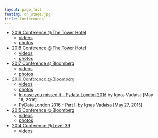 ```yaml
---
layout: page_full
featimg: on_stage.jpg
title: Conferences
---
```


* [2019 Conference @ The Tower Hotel](https://pydata.org/london2018/)
  * [videos](https://www.youtube.com/playlist?list=PLGVZCDnMOq0ocea1dd0it7jX7HgvZCjSW)
  * [photos](https://www.flickr.com/photos/pydata/albums/72157709819963207)
* [2018 Conference @ The Tower Hotel](https://pydata.org/london2018/)
  * [videos](https://youtube.com/playlist?list=PLGVZCDnMOq0ovNxfxOqYcBcQOIny9Zvb-)
  * [photos](https://www.flickr.com/photos/pydata/sets/72157693263374002)
* [2017 Conference @ Bloomberg](https://pydata.org/london2017/)
  * [videos](https://www.youtube.com/playlist?list=PLGVZCDnMOq0pAwbVAb1kUN3lV7ukhLL2k)
  * [photos](https://www.flickr.com/photos/pydata/albums/72157682159602660/)
* [2016 Conference @ Bloomberg](https://pydata.org/london2016/)
  * [videos](https://www.youtube.com/playlist?list=PLGVZCDnMOq0qfJkoiFj-hN7lSHgQzXtqQ)
  * [photos](https://www.flickr.com/photos/143444505@N07/albums/72157669069232026)
  * [In case you missed it - Pydata London 2016](http://www.datareply.co.uk/blog/2016/5/16/pydata-london-2016-1) by Ignas Vadaisa [May 16, 2016]
  * [PyData London 2016 - Part II](http://www.datareply.co.uk/blog/2016/5/27/part-ii-pydata-london-2016) by Ignas Vadaisa [May 27, 2016]
* [2015 Conference @ Bloomberg](https://pydata.org/london2015/)
  * [videos](https://www.youtube.com/playlist?list=PLGVZCDnMOq0q6hrjJA56bq18eHtGusYJK)
  * [photos](https://www.flickr.com/photos/frathgeber/sets/72157654424330159)
* [2014 Conference @ Level 39](https://pydata.org/ldn2014/)
  * [videos](https://www.youtube.com/playlist?list=PLGVZCDnMOq0pKUUMthfbXufGxA5avFRWt)

